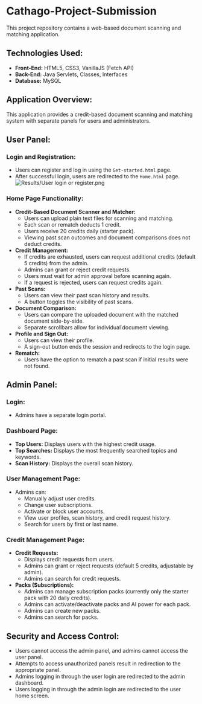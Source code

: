 # Cathago-Project-Submission

This project repository contains a web-based document scanning and matching application.

## Technologies Used:

* **Front-End:** HTML5, CSS3, VanillaJS (Fetch API)
* **Back-End:** Java Servlets, Classes, Interfaces
* **Database:** MySQL

## Application Overview:

This application provides a credit-based document scanning and matching system with separate panels for users and administrators.

## User Panel:

### Login and Registration:

* Users can register and log in using the `Get-started.html` page.
* After successful login, users are redirected to the `Home.html` page.
![Results/User login or register.png](https://github.com/Venkatjakkampudi-7/Cathago-Project-Submission/blob/875c0d1c9e3ca522f508d466d893726df877f483/Results/User%20login%20or%20register.png)

### Home Page Functionality:

* **Credit-Based Document Scanner and Matcher:**
    * Users can upload plain text files for scanning and matching.
    * Each scan or rematch deducts 1 credit.
    * Users receive 20 credits daily (starter pack).
    * Viewing past scan outcomes and document comparisons does not deduct credits.
* **Credit Management:**
    * If credits are exhausted, users can request additional credits (default 5 credits) from the admin.
    * Admins can grant or reject credit requests.
    * Users must wait for admin approval before scanning again.
    * If a request is rejected, users can request credits again.
* **Past Scans:**
    * Users can view their past scan history and results.
    * A button toggles the visibility of past scans.
* **Document Comparison:**
    * Users can compare the uploaded document with the matched document side-by-side.
    * Separate scrollbars allow for individual document viewing.
* **Profile and Sign Out:**
    * Users can view their profile.
    * A sign-out button ends the session and redirects to the login page.
* **Rematch:**
    * Users have the option to rematch a past scan if initial results were not found.

## Admin Panel:

### Login:

* Admins have a separate login portal.

### Dashboard Page:

* **Top Users:** Displays users with the highest credit usage.
* **Top Searches:** Displays the most frequently searched topics and keywords.
* **Scan History:** Displays the overall scan history.

### User Management Page:

* Admins can:
    * Manually adjust user credits.
    * Change user subscriptions.
    * Activate or block user accounts.
    * View user profiles, scan history, and credit request history.
    * Search for users by first or last name.

### Credit Management Page:

* **Credit Requests:**
    * Displays credit requests from users.
    * Admins can grant or reject requests (default 5 credits, adjustable by admin).
    * Admins can search for credit requests.
* **Packs (Subscriptions):**
    * Admins can manage subscription packs (currently only the starter pack with 20 daily credits).
    * Admins can activate/deactivate packs and AI power for each pack.
    * Admins can create new packs.
    * Admins can search for packs.

## Security and Access Control:

* Users cannot access the admin panel, and admins cannot access the user panel.
* Attempts to access unauthorized panels result in redirection to the appropriate panel.
* Admins logging in through the user login are redirected to the admin dashboard.
* Users logging in through the admin login are redirected to the user home screen.
